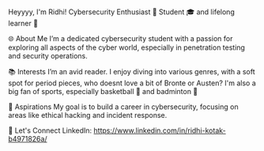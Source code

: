 Heyyyy, I'm Ridhi! Cybersecurity Enthusiast 🔐 Student 🎓 and lifelong learner 🌱

🌐 About Me
I’m a dedicated cybersecurity student with a passion for exploring all aspects of the cyber world, especially in penetration testing and security operations.

📚 Interests
I’m an avid reader. I enjoy diving into various genres, with a soft spot for period pieces, who doesnt love a bit of Bronte or Austen?
I'm also a big fan of sports, especially basketball 🏀 and badminton 🏸

🚀 Aspirations
My goal is to build a career in cybersecurity, focusing on areas like ethical hacking and incident response.

💬 Let's Connect
LinkedIn: https://www.linkedin.com/in/ridhi-kotak-b4971826a/ 



<!---
Ridhi-2004/Ridhi-2004 is a ✨ special ✨ repository because its `README.md` (this file) appears on your GitHub profile.
You can click the Preview link to take a look at your changes.
--->
